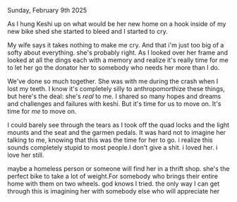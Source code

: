 Sunday, February 9th 2025

As I hung Keshi up on what would be her new home on a hook inside of my new bike shed she started to bleed and I started to cry. 

My wife says it takes nothing to make me cry. And that i'm just too big of a softy about everything. she's probably right. As I looked over her frame and looked at all the dings each with a memory and realize it's really time for me to let her go the donator her to somebody who needs her more than I do.

We've done so much together. She was with me during the crash when I lost my teeth. I know it's completely silly to anthropomorthize these things, but here's the deal: she's *real* to me.  I shared so many hopes and dreams and challenges and failures with keshi. But it's time for us to move on. It's time for *me* to move on. 

I could barely see through the tears as I took off the quad locks and the light mounts and the seat and the garmen pedals. It was hard not to imagine her talking to me, knowing that this was the time for her to go. i realize this sounds completely stupid to most people.I don't give a shit. i loved her. i love her still. 

maybe a homeless person or someone will find her in a thrift shop. she's the perfect bike to take a lot of weight.For somebody who brings their entire home with them on two wheels. god knows I tried. the only way I can get through this is imagining her with somebody else who will appreciate her